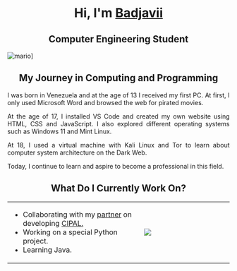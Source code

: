 <!--! Title !-->

<h1 align="center">Hi, I'm <a href="https://badjavii.github.io/">Badjavii</a></h1>
<h2 align="center">Computer Engineering Student</h1>

![mario]([https://github.com/Badjavii/Badjavii/blob/main/mario-running-away3.gif)]

<!--! About Me !-->

<h2 align="center">My Journey in Computing and Programming</h2>

<div style="text-align:justify;">
    <p>I was born in Venezuela and at the age of 13 I received my first PC. At first, I only used Microsoft Word and browsed the web for pirated movies.</p>
    <p>At the age of 17, I installed VS Code and created my own website using HTML, CSS and JavaScript. I also explored different operating systems such as Windows 11 and Mint Linux.</p>
    <p>At 18, I used a virtual machine with Kali Linux and Tor to learn about computer system architecture on the Dark Web.</p>
    <p>Today, I continue to learn and aspire to become a professional in this field.</p>
</div>
        
<!--! What Do I Currently Work On? !-->

<h2 align="center">What Do I Currently Work On?</h2>

<table align="center">
  
<td width=60%>
        
* Collaborating with my [partner](https://github.com/druxorey) on developing [CIPAL.](http://cipalonline.github.io/)
* Working on a special Python project.
* Learning Java.
  
</td>

<td text-align=center>
        <div><img src="https://github-readme-stats.vercel.app/api/top-langs/?username=Badjavii&langs_count=10&theme=dracula&layout=compact&border_color=ff6e96&bg_color=00000000&"/></div>
</td>

</table> 

